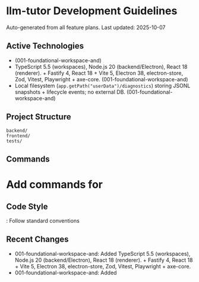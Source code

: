 # llm-tutor Development Guidelines

Auto-generated from all feature plans. Last updated: 2025-10-07

## Active Technologies
- (001-foundational-workspace-and)
- TypeScript 5.5 (workspaces), Node.js 20 (backend/Electron), React 18 (renderer). + Fastify 4, React 18 + Vite 5, Electron 38, electron-store, Zod, Vitest, Playwright + axe-core. (001-foundational-workspace-and)
- Local filesystem (`app.getPath("userData")/diagnostics`) storing JSONL snapshots + lifecycle events; no external DB. (001-foundational-workspace-and)

## Project Structure
```
backend/
frontend/
tests/
```

## Commands
# Add commands for 

## Code Style
: Follow standard conventions

## Recent Changes
- 001-foundational-workspace-and: Added TypeScript 5.5 (workspaces), Node.js 20 (backend/Electron), React 18 (renderer). + Fastify 4, React 18 + Vite 5, Electron 38, electron-store, Zod, Vitest, Playwright + axe-core.
- 001-foundational-workspace-and: Added

<!-- MANUAL ADDITIONS START -->
<!-- MANUAL ADDITIONS END -->
